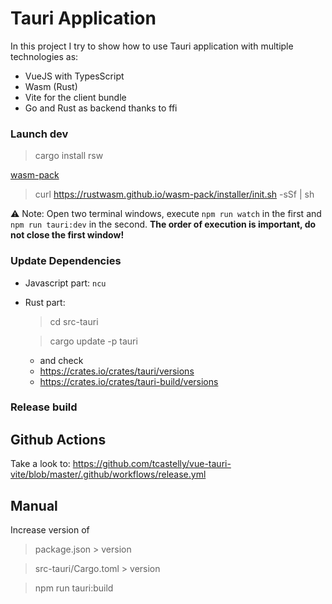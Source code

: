 # Tauri Application

In this project I try to show how to use Tauri application with multiple technologies as:
- VueJS with TypesScript
- Wasm (Rust)
- Vite for the client bundle
- Go and Rust as backend thanks to ffi

### Launch dev

> cargo install rsw

[wasm-pack](https://rustwasm.github.io/wasm-pack/installer/)
> curl https://rustwasm.github.io/wasm-pack/installer/init.sh -sSf | sh

⚠️ Note: Open two terminal windows, execute `npm run watch` in the first and `npm run tauri:dev` in the second. **The order of execution is important, do not close the first window!**

### Update Dependencies

- Javascript part: `ncu`
- Rust part: 
  > cd src-tauri

  > cargo update -p tauri
  - and check
  - https://crates.io/crates/tauri/versions
  - https://crates.io/crates/tauri-build/versions

### Release build
## Github Actions
Take a look to:
https://github.com/tcastelly/vue-tauri-vite/blob/master/.github/workflows/release.yml

## Manual
Increase version of

> package.json > version

> src-tauri/Cargo.toml > version

> npm run tauri:build
